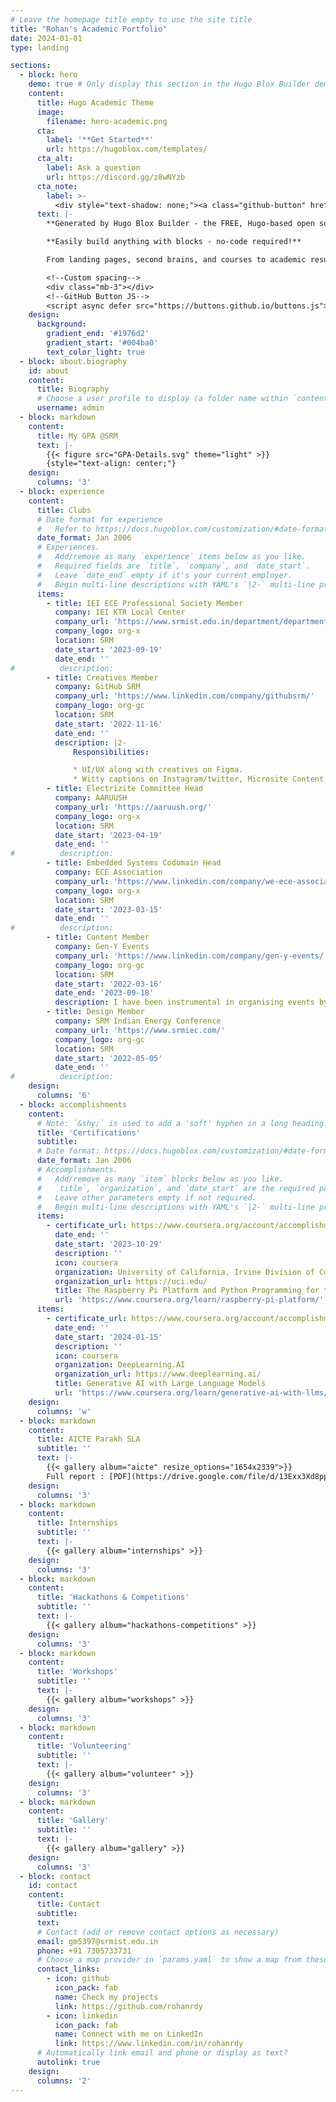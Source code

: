 ```yaml
---
# Leave the homepage title empty to use the site title
title: "Rohan's Academic Portfolio"
date: 2024-01-01
type: landing

sections:
  - block: hero
    demo: true # Only display this section in the Hugo Blox Builder demo site
    content:
      title: Hugo Academic Theme
      image:
        filename: hero-academic.png
      cta:
        label: '**Get Started**'
        url: https://hugoblox.com/templates/
      cta_alt:
        label: Ask a question
        url: https://discord.gg/z8wNYzb
      cta_note:
        label: >-
          <div style="text-shadow: none;"><a class="github-button" href="https://github.com/HugoBlox/hugo-blox-builder" data-icon="octicon-star" data-size="large" data-show-count="true" aria-label="Star">Star Hugo Blox Builder</a></div><div style="text-shadow: none;"><a class="github-button" href="https://github.com/HugoBlox/theme-academic-cv" data-icon="octicon-star" data-size="large" data-show-count="true" aria-label="Star">Star the Academic template</a></div>
      text: |-
        **Generated by Hugo Blox Builder - the FREE, Hugo-based open source website builder trusted by 500,000+ sites.**

        **Easily build anything with blocks - no-code required!**

        From landing pages, second brains, and courses to academic resumés, conferences, and tech blogs.

        <!--Custom spacing-->
        <div class="mb-3"></div>
        <!--GitHub Button JS-->
        <script async defer src="https://buttons.github.io/buttons.js"></script>
    design:
      background:
        gradient_end: '#1976d2'
        gradient_start: '#004ba0'
        text_color_light: true
  - block: about.biography
    id: about
    content:
      title: Biography
      # Choose a user profile to display (a folder name within `content/authors/`)
      username: admin
  - block: markdown
    content:
      title: My GPA @SRM
      text: |-
        {{< figure src="GPA-Details.svg" theme="light" >}}
        {style="text-align: center;"}
    design:
      columns: '3'
  - block: experience
    content:
      title: Clubs
      # Date format for experience
      #   Refer to https://docs.hugoblox.com/customization/#date-format
      date_format: Jan 2006
      # Experiences.
      #   Add/remove as many `experience` items below as you like.
      #   Required fields are `title`, `company`, and `date_start`.
      #   Leave `date_end` empty if it's your current employer.
      #   Begin multi-line descriptions with YAML's `|2-` multi-line prefix.
      items:
        - title: IEI ECE Professional Society Member
          company: IEI KTR Local Center
          company_url: 'https://www.srmist.edu.in/department/department-of-electrical-and-electronics-engineering/iei-students-chapter/'
          company_logo: org-x
          location: SRM
          date_start: '2023-09-19'
          date_end: ''
#          description: 
        - title: Creatives Member
          company: GitHub SRM
          company_url: 'https://www.linkedin.com/company/githubsrm/'
          company_logo: org-gc
          location: SRM
          date_start: '2022-11-16'
          date_end: ''
          description: |2-
              Responsibilities:

              * UI/UX along with creatives on Figma.
              * Witty captions on Instagram/twitter, Microsite Content, Brochure making, Certificate content and the tech blog of Github.
        - title: Electrizite Committee Head
          company: AARUUSH
          company_url: 'https://aaruush.org/'
          company_logo: org-x
          location: SRM
          date_start: '2023-04-19'
          date_end: ''
#          description: 
        - title: Embedded Systems Codomain Head
          company: ECE Association
          company_url: 'https://www.linkedin.com/company/we-ece-association-srmist/'
          company_logo: org-x
          location: SRM
          date_start: '2023-03-15'
          date_end: ''
#          description: 
        - title: Content Member
          company: Gen-Y Events
          company_url: 'https://www.linkedin.com/company/gen-y-events/'
          company_logo: org-gc
          location: SRM
          date_start: '2022-03-16'
          date_end: '2023-09-18'
          description: I have been instrumental in organising events by writing the required content for email marketing campaigns, permissions, certificates, social media posts, infographics, brochures, MOUs etc.
        - title: Design Member
          company: SRM Indian Energy Conference
          company_url: 'https://www.srmiec.com/'
          company_logo: org-gc
          location: SRM
          date_start: '2022-05-05'
          date_end: ''
#          description: 
    design:
      columns: '6'
  - block: accomplishments
    content:
      # Note: `&shy;` is used to add a 'soft' hyphen in a long heading.
      title: 'Certifications'
      subtitle:
      # Date format: https://docs.hugoblox.com/customization/#date-format
      date_format: Jan 2006
      # Accomplishments.
      #   Add/remove as many `item` blocks below as you like.
      #   `title`, `organization`, and `date_start` are the required parameters.
      #   Leave other parameters empty if not required.
      #   Begin multi-line descriptions with YAML's `|2-` multi-line prefix.
      items:
        - certificate_url: https://www.coursera.org/account/accomplishments/verify/PY9BCGNLJXNW
          date_end: ''
          date_start: '2023-10-29'
          description: ''
          icon: coursera
          organization: University of California, Irvine Division of Continuing Education | Coursera
          organization_url: https://uci.edu/
          title: The Raspberry Pi Platform and Python Programming for the Raspberry Pi
          url: 'https://www.coursera.org/learn/raspberry-pi-platform/'
      items:
        - certificate_url: https://www.coursera.org/account/accomplishments/verify/349N5TMFYHLR
          date_end: ''
          date_start: '2024-01-15'
          description: ''
          icon: coursera
          organization: DeepLearning.AI
          organization_url: https://www.deeplearning.ai/
          title: Generative AI with Large Language Models
          url: 'https://www.coursera.org/learn/generative-ai-with-llms/'
    design:
      columns: 'w'
  - block: markdown
    content:
      title: AICTE Parakh SLA
      subtitle: ''
      text: |-
        {{< gallery album="aicte" resize_options="1654x2339">}}
        Full report : [PDF](https://drive.google.com/file/d/13Exx3Xd8ppOZxmG4so3I45NNQmJdZIch/view?usp=sharing)
    design:
      columns: '3'
  - block: markdown
    content:
      title: Internships
      subtitle: ''
      text: |-
        {{< gallery album="internships" >}}
    design:
      columns: '3'
  - block: markdown
    content:
      title: 'Hackathons & Competitions'
      subtitle: ''
      text: |-
        {{< gallery album="hackathons-competitions" >}}
    design:
      columns: '3'
  - block: markdown
    content:
      title: 'Workshops'
      subtitle: ''
      text: |-
        {{< gallery album="workshops" >}}
    design:
      columns: '3'
  - block: markdown
    content:
      title: 'Volunteering'
      subtitle: ''
      text: |-
        {{< gallery album="volunteer" >}}
    design:
      columns: '3'
  - block: markdown
    content:
      title: 'Gallery'
      subtitle: ''
      text: |-
        {{< gallery album="gallery" >}}
    design:
      columns: '3'
  - block: contact
    id: contact
    content:
      title: Contact
      subtitle:
      text:
      # Contact (add or remove contact options as necessary)
      email: gm5397@srmist.edu.in
      phone: +91 7305733731
      # Choose a map provider in `params.yaml` to show a map from these coordinates 
      contact_links:
        - icon: github
          icon_pack: fab
          name: Check my projects
          link: https://github.com/rohanrdy
        - icon: linkedin
          icon_pack: fab
          name: Connect with me on LinkedIn
          link: https://www.linkedin.com/in/rohanrdy
      # Automatically link email and phone or display as text?
      autolink: true
    design:
      columns: '2'
---
```


